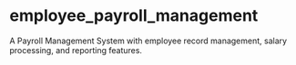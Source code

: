 # employee_payroll_management
A Payroll Management System with employee record management, salary processing, and reporting features.
